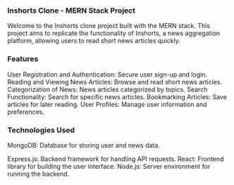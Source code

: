 ### Inshorts Clone - MERN Stack Project
Welcome to the Inshorts clone project built with the MERN stack. This project aims to replicate the functionality of Inshorts, a news aggregation platform, allowing users to read short news articles quickly.

### Features
User Registration and Authentication: Secure user sign-up and login.
Reading and Viewing News Articles: Browse and read short news articles.
Categorization of News: News articles categorized by topics.
Search Functionality: Search for specific news articles.
Bookmarking Articles: Save articles for later reading.
User Profiles: Manage user information and preferences.
### Technologies Used
MongoDB: Database for storing user and news data.

Express.js: Backend framework for handling API requests.
React: Frontend library for building the user interface.
Node.js: Server environment for running the backend.
